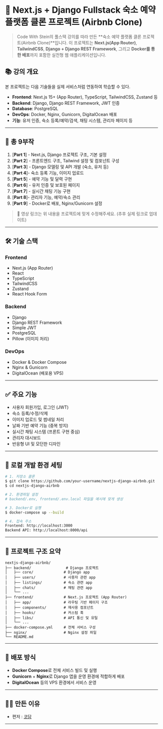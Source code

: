 # 🏡 Next.js + Django Fullstack 숙소 예약 플랫폼 클론 프로젝트 (Airbnb Clone)

> Code With Stein의 풀스택 강의를 따라 만든 \*\*숙소 예약 플랫폼 클론 프로젝트(Airbnb Clone)\*\*입니다. 이 프로젝트는 **Next.js(App Router)**, **TailwindCSS**, **Django + Django REST Framework**, 그리고 **Docker를 통한 배포**까지 포함한 실전형 웹 애플리케이션입니다.

## 📚 강의 개요

본 프로젝트는 다음 기술들을 실제 서비스처럼 연동하여 학습할 수 있다.

- **Frontend**: Next.js 15+ (App Router), TypeScript, TailwindCSS, Zustand 등
- **Backend**: Django, Django REST Framework, JWT 인증
- **Database**: PostgreSQL
- **DevOps**: Docker, Nginx, Gunicorn, DigitalOcean 배포
- **기능**: 유저 인증, 숙소 등록/예약/검색, 채팅 시스템, 관리자 페이지 등

---

## 🎥 총 9부작

1. [**Part 1**] - Next.js, Django 프로젝트 구조, 기본 설정
2. [**Part 2**] - 프론트엔드 구조, Tailwind 설정 및 컴포넌트 구성
3. [**Part 3**] - Django 모델링 및 API 개발 (숙소, 유저 등)
4. [**Part 4**]- 숙소 등록 기능, 이미지 업로드
5. [**Part 5**] - 예약 기능 및 달력 구현
6. [**Part 6**] - 유저 인증 및 보호된 페이지
7. [**Part 7**] - 실시간 채팅 기능 구현
8. [**Part 8**]- 관리자 기능, 예약/숙소 관리
9. [**Part 9**] - Docker로 배포, Nginx/Gunicorn 설정

> 🔗 영상 링크는 위 내용을 프로젝트에 맞게 수정해주세요. (추후 실제 링크로 업데이트)

---

## 🛠️ 기술 스택

### Frontend

- Next.js (App Router)
- React
- TypeScript
- TailwindCSS
- Zustand
- React Hook Form

### Backend

- Django
- Django REST Framework
- Simple JWT
- PostgreSQL
- Pillow (이미지 처리)

### DevOps

- Docker & Docker Compose
- Nginx & Gunicorn
- DigitalOcean (배포용 VPS)

---

## ✅ 주요 기능

- 사용자 회원가입, 로그인 (JWT)
- 숙소 등록/수정/삭제
- 이미지 업로드 및 썸네일 처리
- 날짜 기반 예약 기능 (중복 방지)
- 실시간 채팅 시스템 (프론트 구현 중심)
- 관리자 대시보드
- 반응형 UI 및 모던한 디자인

---

## 🐳 로컬 개발 환경 세팅

```bash
# 1. 저장소 클론
$ git clone https://github.com/your-username/nextjs-django-airbnb.git
$ cd nextjs-django-airbnb

# 2. 환경파일 설정
# backend/.env, frontend/.env.local 파일을 예시에 맞게 생성

# 3. Docker로 실행
$ docker-compose up --build

# 4. 접속 주소
Frontend: http://localhost:3000  
Backend API: http://localhost:8000/api
```

---

## 📁 프로젝트 구조 요약

```
nextjs-django-airbnb/
├── backend/                # Django 프로젝트
│   ├── core/              # Django app
│   ├── users/             # 사용자 관련 app
│   ├── listings/          # 숙소 관련 app
│   ├── chats/             # 채팅 관련 app
│   └── ...
├── frontend/              # Next.js 프로젝트 (App Router)
│   ├── app/               # 라우팅 기반 페이지 구조
│   ├── components/        # 재사용 컴포넌트
│   ├── hooks/             # 커스텀 훅
│   ├── libs/              # API 통신 및 유틸
│   └── ...
├── docker-compose.yml     # 전체 서비스 구성
├── nginx/                 # Nginx 설정 파일
└── README.md
```

---

## 🚀 배포 방식

- **Docker Compose**로 전체 서비스 빌드 및 실행
- **Gunicorn** + **Nginx**로 Django 앱을 운영 환경에 적합하게 배포
- **DigitalOcean** 등의 VPS 환경에서 서비스 운영

---

## 👨‍💻 만든 이유

- 편저 : [코담](https://codam.kr)
---

